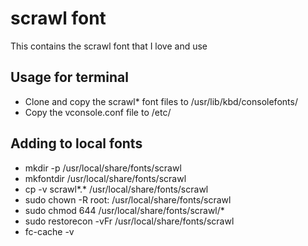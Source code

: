 # scrawl font
This contains the scrawl font that I love and use

## Usage for terminal
- Clone and copy the scrawl* font files to /usr/lib/kbd/consolefonts/
- Copy the vconsole.conf file to /etc/ 

## Adding to local fonts
- mkdir -p /usr/local/share/fonts/scrawl
- mkfontdir /usr/local/share/fonts/scrawl
- cp -v scrawl*.* /usr/local/share/fonts/scrawl
- sudo chown -R root: /usr/local/share/fonts/scrawl
- sudo chmod 644 /usr/local/share/fonts/scrawl/*
- sudo restorecon -vFr /usr/local/share/fonts/scrawl
- fc-cache -v
